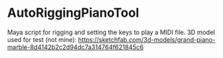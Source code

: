 # AutoRiggingPianoTool
Maya script for rigging and setting the keys to play a MIDI file. 3D model used for test (not mine): https://sketchfab.com/3d-models/grand-piano-marble-8d4142b2c2d94dc7a314764f621845c6
